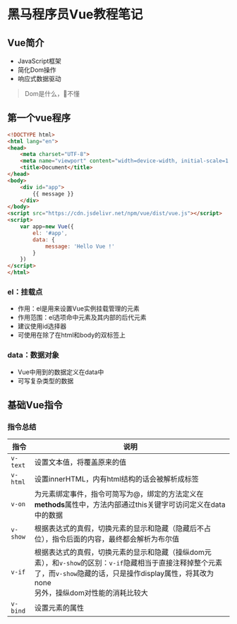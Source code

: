 # 黑马程序员Vue教程笔记

## Vue简介
- JavaScript框架
- 简化Dom操作
- 响应式数据驱动

> Dom是什么，👴不懂

## 第一个vue程序
```html
<!DOCTYPE html>
<html lang="en">
<head>
    <meta charset="UTF-8">
    <meta name="viewport" content="width=device-width, initial-scale=1.0">
    <title>Document</title>
</head>
<body>
    <div id="app">
        {{ message }}
    </div>   
</body>
<script src="https://cdn.jsdelivr.net/npm/vue/dist/vue.js"></script>
<script>
    var app=new Vue({
        el: '#app',
        data: {
            message: 'Hello Vue !'
        }
    })
</script>
</html>
```

### el：挂载点
- 作用：el是用来设置Vue实例挂载管理的元素
- 作用范围：el选项命中元素及其内部的后代元素
- 建议使用id选择器
- 可使用在除了在html和body的双标签上

### data：数据对象
- Vue中用到的数据定义在data中
- 可写复杂类型的数据

## 基础Vue指令

### 指令总结

指令 | 说明
--|--
`v-text` | 设置文本值，将覆盖原来的值 
`v-html` | 设置innerHTML，内有html结构的话会被解析成标签 
`v-on` | 为元素绑定事件，指令可简写为@，绑定的方法定义在**methods**属性中，方法内部通过this关键字可访问定义在data中的数据 
`v-show` | 根据表达式的真假，切换元素的显示和隐藏（隐藏后不占位），指令后面的内容，最终都会解析为布尔值 
`v-if` | 根据表达式的真假，切换元素的显示和隐藏（操纵dom元素），和`v-show`的区别：`v-if`隐藏相当于直接注释掉整个元素了，而`v-show`隐藏的话，只是操作display属性，将其改为none<br>另外，操纵dom对性能的消耗比较大 
`v-bind` | 设置元素的属性 
